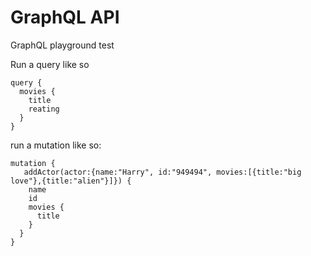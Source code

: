 # GraphQL API

GraphQL playground test

Run a query like so
```
query {
  movies {
    title
    reating
  }
}
```

run a mutation like so:

```
mutation {
   addActor(actor:{name:"Harry", id:"949494", movies:[{title:"big love"},{title:"alien"}]}) {
    name
    id
    movies {
      title
    }
  }
}
```
